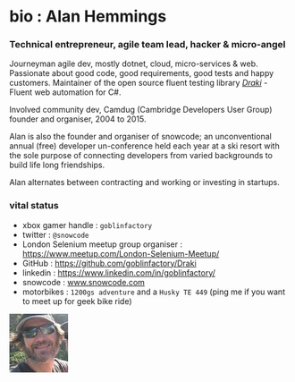 # bio : Alan Hemmings

### Technical entrepreneur, agile team lead, hacker & micro-angel

Journeyman agile dev, mostly dotnet, cloud, micro-services & web. Passionate about good code, good requirements,  good tests and happy customers. Maintainer of the open source fluent testing library  [*Draki*](https://github.com/goblinfactory/Draki) - Fluent web automation  for C#. 

Involved community dev, Camdug (Cambridge Developers User Group) founder and organiser, 2004 to 2015.

Alan is also the founder and organiser of snowcode; an unconventional annual (free) developer un-conference held each year at a ski resort with the sole purpose of connecting developers from varied backgrounds to build life long friendships.

Alan alternates between contracting and working or investing in startups. 

### vital status

- xbox gamer handle : `goblinfactory` 
- twitter : `@snowcode`
- London Selenium meetup group organiser : https://www.meetup.com/London-Selenium-Meetup/
- GitHub : https://github.com/goblinfactory/Draki
- linkedin : https://www.linkedin.com/in/goblinfactory/
- snowcode : www.snowcode.com
- motorbikes : `1200gs adventure` and a `Husky TE 449` (ping me if you want to meet up for geek bike ride) 

![alan](alan-small.jpg)
